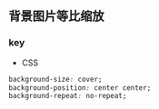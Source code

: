 ## 背景图片等比缩放

### key

* CSS

```css
background-size: cover;
background-position: center center;
background-repeat: no-repeat;
```

